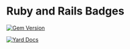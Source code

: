 Ruby and Rails Badges
=====================

[![Gem Version](https://badge.fury.io/rb/auth0-open-source-template.svg)](http://badge.fury.io/rb/auth0-open-source-template)

[![Yard Docs](http://img.shields.io/badge/yard-docs-blue.svg)](http://www.rubydoc.info/github/auth0/open-source-template/master/frames)

